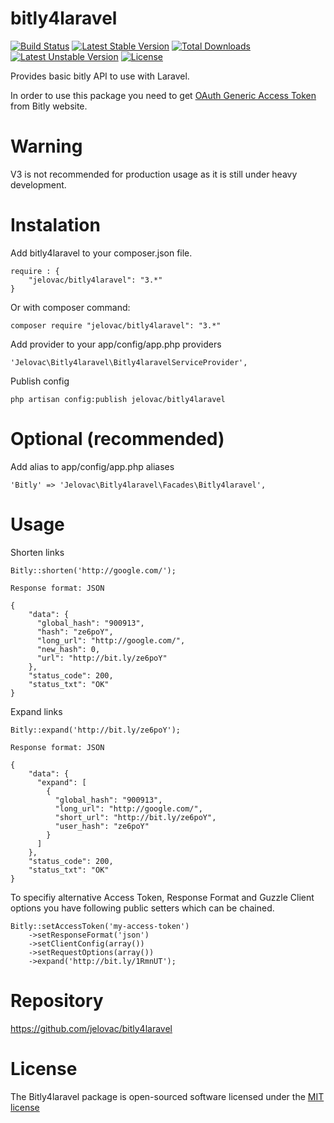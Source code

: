 bitly4laravel
=============
[![Build Status](https://travis-ci.org/jelovac/bitly4laravel.png?branch=master)](https://travis-ci.org/jelovac/bitly4laravel) [![Latest Stable Version](https://poser.pugx.org/jelovac/bitly4laravel/v/stable.png)](https://packagist.org/packages/jelovac/bitly4laravel) [![Total Downloads](https://poser.pugx.org/jelovac/bitly4laravel/downloads.png)](https://packagist.org/packages/jelovac/bitly4laravel) [![Latest Unstable Version](https://poser.pugx.org/jelovac/bitly4laravel/v/unstable.png)](https://packagist.org/packages/jelovac/bitly4laravel) [![License](https://poser.pugx.org/jelovac/bitly4laravel/license.png)](https://packagist.org/packages/jelovac/bitly4laravel)

Provides basic bitly API to use with Laravel.

In order to use this package you need to get [OAuth Generic Access Token](https://bitly.com/a/oauth_apps) from Bitly website.

Warning
=======

V3 is not recommended for production usage as it is still under heavy development.

Instalation
===========

Add bitly4laravel to your composer.json file.

    require : {
        "jelovac/bitly4laravel": "3.*"
    }

Or with composer command:

    composer require "jelovac/bitly4laravel": "3.*"

Add provider to your app/config/app.php providers

    'Jelovac\Bitly4laravel\Bitly4laravelServiceProvider',

Publish config

    php artisan config:publish jelovac/bitly4laravel

Optional (recommended)
======================

Add alias to app/config/app.php aliases

    'Bitly' => 'Jelovac\Bitly4laravel\Facades\Bitly4laravel',

Usage
=====

Shorten links

    Bitly::shorten('http://google.com/');

    Response format: JSON

    {
        "data": {
          "global_hash": "900913",
          "hash": "ze6poY",
          "long_url": "http://google.com/",
          "new_hash": 0,
          "url": "http://bit.ly/ze6poY"
        },
        "status_code": 200,
        "status_txt": "OK"
    }

Expand links

    Bitly::expand('http://bit.ly/ze6poY');

    Response format: JSON

    {
        "data": {
          "expand": [
            {
              "global_hash": "900913",
              "long_url": "http://google.com/",
              "short_url": "http://bit.ly/ze6poY",
              "user_hash": "ze6poY"
            }
          ]
        },
        "status_code": 200,
        "status_txt": "OK"
    }

To specifiy alternative Access Token, Response Format and Guzzle Client options you have following public setters which can be chained.

    Bitly::setAccessToken('my-access-token')
        ->setResponseFormat('json')
        ->setClientConfig(array())
        ->setRequestOptions(array())
        ->expand('http://bit.ly/1RmnUT');

Repository
==========
https://github.com/jelovac/bitly4laravel

License
=======

The Bitly4laravel package is open-sourced software licensed under the [MIT license](http://opensource.org/licenses/MIT)